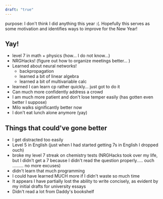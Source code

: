 ```yaml
---
draft: "true"
---
```


purpose: I don't think I did anything this year :(. Hopefully this serves as some motivation and identifies ways to improve for the New Year!

## Yay!
- level 7 in math + physics (how... I do not know...)
- NRGHacks! (figure out how to organize meetings better... )
- Learned about neural networks!
	- backpropagation
	- learned a bit of linear algebra
	- learned a bit of multivariable calc
- learned I can learn cp rather quickly... just got to do it
- Can much more confidently address a crowd
- I am much more patient and don't lose temper easily (has gotten even better I suppose)
- Milo walks significantly better now
- I don't eat lunch alone anymore (yay)

## Things that could've gone better
- I get distracted too easily
- Level 5 in English (just when I had started getting 7s in English I dropped ouch)
- broke my level 7 streak on chemistry tests (NRGHacks took over my life, but I didn't get a 7 because I didn't read the question properly..... ouch ......... no more excuses)
- didn't learn that much programming
- I could have learned MUCH more if I didn't waste so much time
- It appears I have partially lost the ability to write concisely, as evident by my initial drafts for university essays
- Didn't read a lot from Daddy's bookshelf